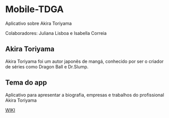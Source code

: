 # Mobile-TDGA
Aplicativo sobre Akira Toriyama

Colaboradores: Juliana Lisboa e Isabella Correia

## Akira Toriyama

Akira Toriyama foi um autor japonês de mangá, conhecido por ser o criador de séries como Dragon Ball e Dr.Slump.



## Tema do app
Aplicativo para apresentar a biografia, empresas e trabalhos do profissional Akira Toriyama 


<a href="https://github.com/julianadlisboa/Mobile-TDGA/wiki/Biografia">WIKI</a>
